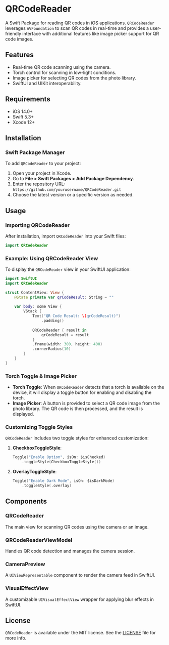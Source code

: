 # QRCodeReader

A Swift Package for reading QR codes in iOS applications. `QRCodeReader` leverages `AVFoundation` to scan QR codes in real-time and provides a user-friendly interface with additional features like image picker support for QR code images.

## Features

- Real-time QR code scanning using the camera.
- Torch control for scanning in low-light conditions.
- Image picker for selecting QR codes from the photo library.
- SwiftUI and UIKit interoperability.

## Requirements

- iOS 14.0+
- Swift 5.3+
- Xcode 12+

## Installation

### Swift Package Manager

To add `QRCodeReader` to your project:

1. Open your project in Xcode.
2. Go to **File > Swift Packages > Add Package Dependency**.
3. Enter the repository URL: `https://github.com/yourusername/QRCodeReader.git`
4. Choose the latest version or a specific version as needed.

## Usage

### Importing QRCodeReader

After installation, import `QRCodeReader` into your Swift files:

```swift
import QRCodeReader
```

### Example: Using QRCodeReader View

To display the `QRCodeReader` view in your SwiftUI application:

```swift
import SwiftUI
import QRCodeReader

struct ContentView: View {
    @State private var qrCodeResult: String = ""
    
    var body: some View {
        VStack {
            Text("QR Code Result: \(qrCodeResult)")
                .padding()
            
            QRCodeReader { result in
                qrCodeResult = result
            }
            .frame(width: 300, height: 400)
            .cornerRadius(10)
        }
    }
}
```

### Torch Toggle & Image Picker

- **Torch Toggle**: When `QRCodeReader` detects that a torch is available on the device, it will display a toggle button for enabling and disabling the torch.
- **Image Picker**: A button is provided to select a QR code image from the photo library. The QR code is then processed, and the result is displayed.

### Customizing Toggle Styles

`QRCodeReader` includes two toggle styles for enhanced customization:

1. **CheckboxToggleStyle**:
   ```swift
   Toggle("Enable Option", isOn: $isChecked)
       .toggleStyle(CheckboxToggleStyle())
   ```

2. **OverlayToggleStyle**:
   ```swift
   Toggle("Enable Dark Mode", isOn: $isDarkMode)
       .toggleStyle(.overlay)
   ```

## Components

### QRCodeReader
The main view for scanning QR codes using the camera or an image.

### QRCodeReaderViewModel
Handles QR code detection and manages the camera session.

### CameraPreview
A `UIViewRepresentable` component to render the camera feed in SwiftUI.

### VisualEffectView
A customizable `UIVisualEffectView` wrapper for applying blur effects in SwiftUI.

## License

`QRCodeReader` is available under the MIT license. See the [LICENSE](https://raw.githubusercontent.com/AmirDaliri/QRCodeReader/refs/heads/main/LICENSE) file for more info.
